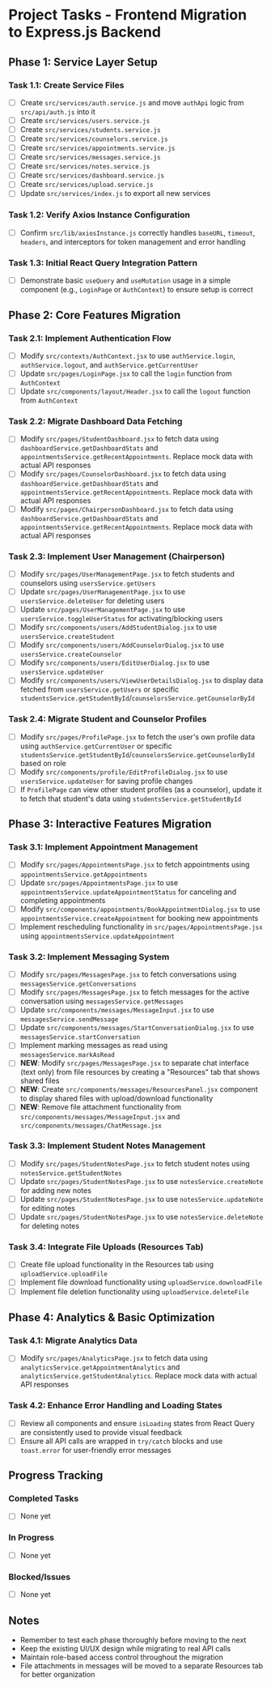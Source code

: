 # Project Tasks - Frontend Migration to Express.js Backend
## Phase 1: Service Layer Setup
### Task 1.1: Create Service Files
- [ ] Create `src/services/auth.service.js` and move `authApi` logic from `src/api/auth.js` into it
- [ ] Create `src/services/users.service.js`
- [ ] Create `src/services/students.service.js`
- [ ] Create `src/services/counselors.service.js`
- [ ] Create `src/services/appointments.service.js`
- [ ] Create `src/services/messages.service.js`
- [ ] Create `src/services/notes.service.js`
- [ ] Create `src/services/dashboard.service.js`
- [ ] Create `src/services/upload.service.js`
- [ ] Update `src/services/index.js` to export all new services
### Task 1.2: Verify Axios Instance Configuration
- [ ] Confirm `src/lib/axiosInstance.js` correctly handles `baseURL`, `timeout`, `headers`, and interceptors for token management and error handling
### Task 1.3: Initial React Query Integration Pattern
- [ ] Demonstrate basic `useQuery` and `useMutation` usage in a simple component (e.g., `LoginPage` or `AuthContext`) to ensure setup is correct
## Phase 2: Core Features Migration
### Task 2.1: Implement Authentication Flow
- [ ] Modify `src/contexts/AuthContext.jsx` to use `authService.login`, `authService.logout`, and `authService.getCurrentUser`
- [ ] Update `src/pages/LoginPage.jsx` to call the `login` function from `AuthContext`
- [ ] Update `src/components/layout/Header.jsx` to call the `logout` function from `AuthContext`
### Task 2.2: Migrate Dashboard Data Fetching
- [ ] Modify `src/pages/StudentDashboard.jsx` to fetch data using `dashboardService.getDashboardStats` and `appointmentsService.getRecentAppointments`. Replace mock data with actual API responses
- [ ] Modify `src/pages/CounselorDashboard.jsx` to fetch data using `dashboardService.getDashboardStats` and `appointmentsService.getRecentAppointments`. Replace mock data with actual API responses
- [ ] Modify `src/pages/ChairpersonDashboard.jsx` to fetch data using `dashboardService.getDashboardStats` and `appointmentsService.getRecentAppointments`. Replace mock data with actual API responses
### Task 2.3: Implement User Management (Chairperson)
- [ ] Modify `src/pages/UserManagementPage.jsx` to fetch students and counselors using `usersService.getUsers`
- [ ] Update `src/pages/UserManagementPage.jsx` to use `usersService.deleteUser` for deleting users
- [ ] Update `src/pages/UserManagementPage.jsx` to use `usersService.toggleUserStatus` for activating/blocking users
- [ ] Modify `src/components/users/AddStudentDialog.jsx` to use `usersService.createStudent`
- [ ] Modify `src/components/users/AddCounselorDialog.jsx` to use `usersService.createCounselor`
- [ ] Modify `src/components/users/EditUserDialog.jsx` to use `usersService.updateUser`
- [ ] Modify `src/components/users/ViewUserDetailsDialog.jsx` to display data fetched from `usersService.getUsers` or specific `studentsService.getStudentById`/`counselorsService.getCounselorById`
### Task 2.4: Migrate Student and Counselor Profiles
- [ ] Modify `src/pages/ProfilePage.jsx` to fetch the user's own profile data using `authService.getCurrentUser` or specific `studentsService.getStudentById`/`counselorsService.getCounselorById` based on role
- [ ] Modify `src/components/profile/EditProfileDialog.jsx` to use `usersService.updateUser` for saving profile changes
- [ ] If `ProfilePage` can view other student profiles (as a counselor), update it to fetch that student's data using `studentsService.getStudentById`
## Phase 3: Interactive Features Migration
### Task 3.1: Implement Appointment Management
- [ ] Modify `src/pages/AppointmentsPage.jsx` to fetch appointments using `appointmentsService.getAppointments`
- [ ] Update `src/pages/AppointmentsPage.jsx` to use `appointmentsService.updateAppointmentStatus` for canceling and completing appointments
- [ ] Modify `src/components/appointments/BookAppointmentDialog.jsx` to use `appointmentsService.createAppointment` for booking new appointments
- [ ] Implement rescheduling functionality in `src/pages/AppointmentsPage.jsx` using `appointmentsService.updateAppointment`
### Task 3.2: Implement Messaging System
- [ ] Modify `src/pages/MessagesPage.jsx` to fetch conversations using `messagesService.getConversations`
- [ ] Modify `src/pages/MessagesPage.jsx` to fetch messages for the active conversation using `messagesService.getMessages`
- [ ] Update `src/components/messages/MessageInput.jsx` to use `messagesService.sendMessage`
- [ ] Update `src/components/messages/StartConversationDialog.jsx` to use `messagesService.startConversation`
- [ ] Implement marking messages as read using `messagesService.markAsRead`
- [ ] **NEW**: Modify `src/pages/MessagesPage.jsx` to separate chat interface (text only) from file resources by creating a "Resources" tab that shows shared files
- [ ] **NEW**: Create `src/components/messages/ResourcesPanel.jsx` component to display shared files with upload/download functionality
- [ ] **NEW**: Remove file attachment functionality from `src/components/messages/MessageInput.jsx` and `src/components/messages/ChatMessage.jsx`
### Task 3.3: Implement Student Notes Management
- [ ] Modify `src/pages/StudentNotesPage.jsx` to fetch student notes using `notesService.getStudentNotes`
- [ ] Update `src/pages/StudentNotesPage.jsx` to use `notesService.createNote` for adding new notes
- [ ] Update `src/pages/StudentNotesPage.jsx` to use `notesService.updateNote` for editing notes
- [ ] Update `src/pages/StudentNotesPage.jsx` to use `notesService.deleteNote` for deleting notes
### Task 3.4: Integrate File Uploads (Resources Tab)
- [ ] Create file upload functionality in the Resources tab using `uploadService.uploadFile`
- [ ] Implement file download functionality using `uploadService.downloadFile`
- [ ] Implement file deletion functionality using `uploadService.deleteFile`
## Phase 4: Analytics & Basic Optimization
### Task 4.1: Migrate Analytics Data
- [ ] Modify `src/pages/AnalyticsPage.jsx` to fetch data using `analyticsService.getAppointmentAnalytics` and `analyticsService.getStudentAnalytics`. Replace mock data with actual API responses
### Task 4.2: Enhance Error Handling and Loading States
- [ ] Review all components and ensure `isLoading` states from React Query are consistently used to provide visual feedback
- [ ] Ensure all API calls are wrapped in `try/catch` blocks and use `toast.error` for user-friendly error messages
## Progress Tracking
### Completed Tasks
- [ ] None yet
### In Progress
- [ ] None yet
### Blocked/Issues
- [ ] None yet
## Notes
- Remember to test each phase thoroughly before moving to the next
- Keep the existing UI/UX design while migrating to real API calls
- Maintain role-based access control throughout the migration
- File attachments in messages will be moved to a separate Resources tab for better organization